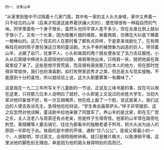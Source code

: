     四一、沈家山羊 

   “从家里到塾中不过隔着十几家门面，其中有一家的主人头大身矮，家中又养着一只不经见的山羊（后来才知道这是养着厌禳火灾的），便觉得很有一种超自然的气味。同学里面有一个身子很长，虽然头也同平常人差不多少，但在全身比例上就似乎很小了。又有一个长辈，因为吸雅片烟的缘故，耸着两肩，仿佛在大衫底下横着一根棒似的。这几个现实的人在那时看了都有点异样，于是拿来戏剧化了，在有两株桂花树的院子里扮演这日常的童话剧。大头不幸的被想象为凶恶的巨人，带领着山羊，占据了岩穴，扰害平人，小头和耸肩的两个朋友便各仗了法力去征服他，小头从石窝缝中伸进头去窥探他的动静，耸肩等他出来，只用肩一夹，就把他装在肩窝里捉了来了。这些思想尽管荒唐，而且很有唐突那几位本人的地方，但在那时觉得非常愉快，我们也扮演喜剧，如打败贺家武秀才之类，但总是太与现实接触，不能感到十分的喜悦，所以就经验上说，这大头剧要算第一有趣味了。”

   这是我在一九二三年所写关于儿童剧的一节话，正说及三味书屋的事，现在可以用在这里，只将那几位本人说明白了就好。小头即是上文说过的余姓大学生，当初大家对他印象很不好，有一次互相嘲弄，他在纸上画了一个脸，说这是某人，我们这边的人便去告诉先生，急得他吃吃辩说，“学生弗会画菩萨头，”样子非常狼狈，这之后忽然对他谅解，童话剧中拉他来做了同盟军了。养山羊的是沈家，即在王广思之东，主人沈老八与周家还有点老亲，但是样子生得奇怪，他家的山羊常在路旁吃刺苋，章翔耀等人要去骑它，往往为那看羊的独眼老婆子所骂，把大头派为凶人的原因一半即在于此。耸肩的是中房的芹侯，通称“廿八公公”，是祖父辈最小的一个，人很聪明，学过英文，会得照相修钟表。就只是雅片瘾大，以致潦倒不堪，这里派他的脚色别无理由，单是因为他的肩头耸得特别的高而已。

